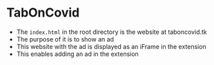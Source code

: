 # TabOnCovid

- The `index.html` in the root directory is the website at taboncovid.tk
- The purpose of it is to show an ad
- This website with the ad is displayed as an iFrame in the extension
- This enables adding an ad in the extension
